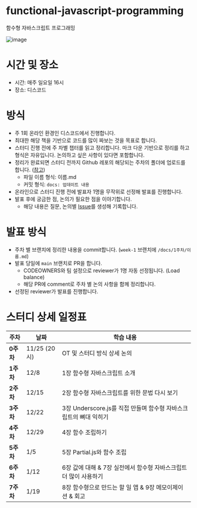 # functional-javascript-programming
함수형 자바스크립트 프로그래밍

![image](https://github.com/user-attachments/assets/d31776df-7a65-4064-8a08-3d256aa3aab7)

# 시간 및 장소
- 시간: 매주 일요일 16시
- 장소: 디스코드

# 방식
- 주 1회 온라인 환경인 디스코드에서 진행합니다.
- 최대한 해당 책을 기반으로 코드를 많이 짜보는 것을 목표로 합니다.
- 스터디 진행 전에 주 차별 챕터를 읽고 정리합니다. 마크 다운 기반으로 정리를 하고 형식은 자유입니다. 논의하고 싶은 사항이 있다면 포함합니다.
- 정리가 완료되면 스터디 전까지 Github 레포의 해당되는 주차의 폴더에 업로드를 합니다. ([참고](https://github.com/FEBookStudy/Grokking-Simplicity))
    - 파일 이름 형식: 이름.md
    - 커밋 형식: `docs: 업데이트 내용`
- 온라인으로 스터디 진행 전에 발표자 1명을 무작위로 선정해 발표를 진행합니다.
- 발표 후에 궁금한 점, 논의가 필요한 점을 이야기합니다.
    - 해당 내용은 질문, 논의별 [Issue](https://github.com/FEBookStudy/Grokking-Simplicity/issues)를 생성해 기록합니다.

# 발표 방식
- 주차 별 브랜치에 정리한 내용을 commit합니다. (`week-1` 브랜치에 `/docs/1주차/이름.md`)
- 발표 당일에 `main` 브랜치로 PR을 합니다.
  - CODEOWNERS와 팀 설정으로 reviewer가 1명 자동 선정됩니다. (Load balance)
  - 해당 PR에 comment로 주차 별 논의 사항을 함께 정리합니다.
- 선정된 reviewer가 발표를 진행합니다.

# 스터디 상세 일정표

| **주차**  | **날짜**      | **학습 내용**                                  |  
|---------|-------------|--------------------------------------------|  
| **0주차** | 11/25 (20시) | OT 및 스터디 방식 상세 논의                          |  
| **1주차** | 12/8        | 1장 함수형 자바스크립트 소개                           |  
| **2주차** | 12/15        | 2장 함수형 자바스크립트를 위한 문법 다시 보기                 |  
| **3주차** | 12/22       | 3장 Underscore.js를 직접 만들며 함수형 자바스크립트의 뼈대 익히기 |  
| **4주차** | 12/29       | 4장 함수 조립하기                                 |  
| **5주차** | 1/5       | 5장 Partial.js와 함수 조립                       |  
| **6주차** | 1/12         | 6장 값에 대해 & 7장 실전에서 함수형 자바스크립트 더 많이 사용하기    |  
| **7주차** | 1/19        | 8장 함수형으로 만드는 할 일 앱 & 9장 메모이제이션 & 회고        |
